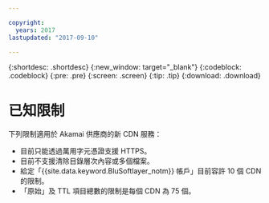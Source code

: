 ```yaml
---

copyright:
  years: 2017
lastupdated: "2017-09-10"

---
```


{:shortdesc: .shortdesc}
{:new_window: target="_blank"}
{:codeblock: .codeblock}
{:pre: .pre}
{:screen: .screen}
{:tip: .tip}
{:download: .download}

# 已知限制

下列限制適用於 Akamai 供應商的新 CDN 服務：
* 目前只能透過萬用字元憑證支援 HTTPS。
* 目前不支援清除目錄層次內容或多個檔案。
* 給定「{{site.data.keyword.BluSoftlayer_notm}} 帳戶」目前容許 10 個 CDN 的限制。
* 「原始」及 TTL 項目總數的限制是每個 CDN 為 75 個。
